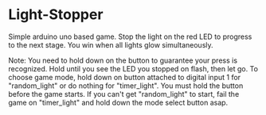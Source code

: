 # Light-Stopper
Simple arduino uno based game. Stop the light on the red LED to progress to the next stage. You win when all lights glow simultaneously. 

Note: You need to hold down on the button to guarantee your press is recognized. Hold until you see the LED you stopped on flash, then let go. To choose game mode, hold down on button attached to digital input 1 for "random_light" or do nothing for "timer_light". You must hold the button before the game starts. If you can't get "random_light" to start, fail the game on "timer_light" and hold down the mode select button asap.
